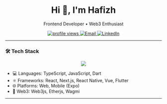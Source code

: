 <h1 align="center">Hi 👋, I'm Hafizh</h1>
<p align="center">Frontend Developer • Web3 Enthusiast </p>

<p align="center">
  <a href="https://github.com/nostredelica">
    <img src="https://komarev.com/ghpvc/?username=hafizh-frontend&label=Profile+Views&color=blue&style=flat" alt="profile views"/>
  </a>
  <a href="mailto:hahafizhmaulana@gmail.com">
    <img alt="Email" src="https://img.shields.io/badge/email-contact-blue?style=flat-square&logo=gmail">
  </a>
  <a href="https://linkedin.com/in/hafizhmaulana">
    <img alt="LinkedIn" src="https://img.shields.io/badge/LinkedIn-blue?style=flat-square&logo=linkedin">
  </a>
</p>

---

### 🛠️ Tech Stack

<p align="center">
  <img src="https://skillicons.dev/icons?i=ts,js,react,nextjs,nodejs,flutter,tailwind,scss,redux,vite,vue,wasm" />
</p>

- 💻 Languages: TypeScript, JavaScript, Dart  
- ⚛️ Frameworks: React, Next.js, React Native, Vue, Flutter  
- 🌐 Platforms: Web, Mobile (Expo)
- 🔐 Web3: Web3js, Etherjs, Wagmi

---

<!--
### 🚀 Featured Projects

- 🔁 **Crypto Deposit + NFT Minting**  
  Dynamic NFT pricing from deposits, automatic refund logic

- 🧱 **Staking Dashboard**  
  Precision-based blockchain UI for staking and rewards

- 🧠 **Real-Time Whisper Transcription**  
  Offline client-side transcription app (WASM, AssemblyAI fallback)
-->

<!--
**nostredelica/nostredelica** is a ✨ _special_ ✨ repository because its `README.md` (this file) appears on your GitHub profile.

Here are some ideas to get you started:

- 🔭 I’m currently working on ...
- 🌱 I’m currently learning ...
- 👯 I’m looking to collaborate on ...
- 🤔 I’m looking for help with ...
- 💬 Ask me about ...
- 📫 How to reach me: ...
- 😄 Pronouns: ...
- ⚡ Fun fact: ...
-->
